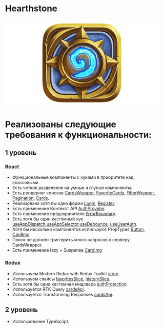 # Hearthstone

![](./src/assets/hs-logo.png)

# Реализованы следующие требования к функциональности:

## 1 уровень

### React

- Функциональные компоненты c хуками в приоритете над классовыми.
- Есть четкое разделение на умные и глупые компоненты.
- Есть рендеринг списков [CardsWrapper](./src/components/CardsWrapper/CardsWrapper.tsx), [FavoriteCards](./src/components/FavoriteCards/FavoriteCards.tsx), [FilterWrapper](./src/components/FilterWrapper/FilterWrapper.tsx), [Pagination](./src/components/Pagination/Pagination.tsx), [Cards](./src/components/Cards/Cards.tsx).
- Реализована хотя бы одна форма [Login](./src/pages/Login/Login.tsx), [Register](./src/pages/Register/Register.tsx).
- Есть применение Контекст API [AuthProvider](./src/providers/AuthProvider.tsx).
- Есть применение предохранителя [ErrorBoundary](./src/components/ErrorBoundary/ErrorBoundary.tsx).
- Есть хотя бы один кастомный хук [useAppDispatch,useAppSelector,useDebounce](./src/hooks/hooks.ts), [useUserAuth](./src/providers/AuthProvider.tsx).
- Хотя бы несколько компонентов используют PropTypes [Button](./src/components/ui/Button/Button.tsx), [CardImg](./src/components/ui/CardImg/CardImg.tsx)
- Поиск не должен триггерить много запросов к серверу [CardsWrapper](./src/components/CardsWrapper/CardsWrapper.tsx).
- Есть применение lazy + Suspense [CardImg](./src/components/ui/CardImg/CardImg.tsx)

### Redux

- Используем Modern Redux with Redux Toolkit [store](./src/store/store.ts).
- Используем слайсы [favoritesSlice](./src/store/favoritesSlice.ts),
  [historySlice](./src/store/historySlice.ts).
- Есть хотя бы одна кастомная мидлвара [authProtection](./src/store/middleware/authProtection.ts).
- Используется RTK Query [cardsApi](./src/store/cardsApi.ts).
- Используется Transforming Responses [cardsApi](./src/store/cardsApi.ts).

## 2 уровень

- Использование TypeScript.
